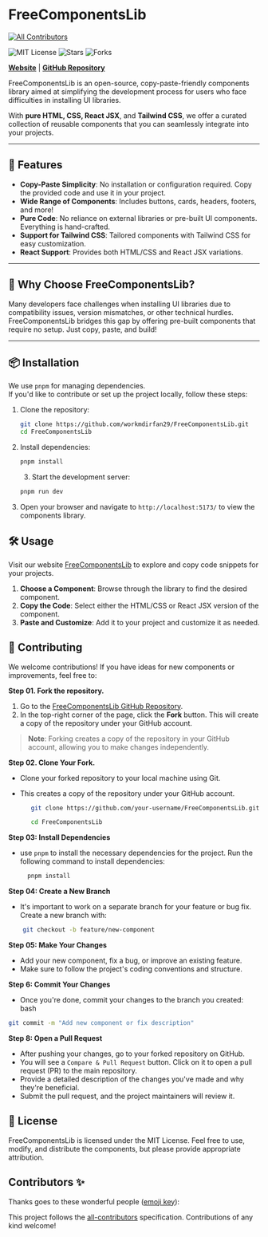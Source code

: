 # FreeComponentsLib

<!-- ALL-CONTRIBUTORS-BADGE:START - Do not remove or modify this section -->

[![All Contributors](https://img.shields.io/badge/all_contributors-0-orange.svg?style=flat-square)](#contributors-)

<!-- ALL-CONTRIBUTORS-BADGE:END -->

![MIT License](https://img.shields.io/badge/license-MIT-green)
![Stars](https://img.shields.io/github/stars/workmdirfan29/FreeComponentsLib)
![Forks](https://img.shields.io/github/forks/workmdirfan29/FreeComponentsLib)

[**Website**](https://freecomponentslib.vercel.app/) | [**GitHub Repository**](https://github.com/workmdirfan29/FreeComponentsLib)

FreeComponentsLib is an open-source, copy-paste-friendly components library aimed at simplifying the development process for users who face difficulties in installing UI libraries.

With **pure HTML, CSS, React JSX**, and **Tailwind CSS**, we offer a curated collection of reusable components that you can seamlessly integrate into your projects.

---

## 🚀 Features

- **Copy-Paste Simplicity**: No installation or configuration required. Copy the provided code and use it in your project.
- **Wide Range of Components**: Includes buttons, cards, headers, footers, and more!
- **Pure Code**: No reliance on external libraries or pre-built UI components. Everything is hand-crafted.
- **Support for Tailwind CSS**: Tailored components with Tailwind CSS for easy customization.
- **React Support**: Provides both HTML/CSS and React JSX variations.

---

## 🌟 Why Choose FreeComponentsLib?

Many developers face challenges when installing UI libraries due to compatibility issues, version mismatches, or other technical hurdles.  
FreeComponentsLib bridges this gap by offering pre-built components that require no setup. Just copy, paste, and build!

---

## 📦 Installation

We use `pnpm` for managing dependencies.  
If you'd like to contribute or set up the project locally, follow these steps:

1. Clone the repository:

   ```bash
   git clone https://github.com/workmdirfan29/FreeComponentsLib.git
   cd FreeComponentsLib
   ```

2. Install dependencies:

   ```bash
   pnpm install
   ```

   3. Start the development server:

   ```bash
   pnpm run dev
   ```

3. Open your browser and navigate to `http://localhost:5173/` to
   view the components library.

## 🛠️ Usage

Visit our website [FreeComponentsLib](https://freecomponentslib.vercel.app/) to explore and copy code snippets for your projects.

1. **Choose a Component**: Browse through the library to find the desired component.
2. **Copy the Code**: Select either the HTML/CSS or React JSX version of the component.
3. **Paste and Customize**: Add it to your project and customize it as needed.

## 🤝 Contributing

We welcome contributions! If you have ideas for new components or improvements, feel free to:

**Step 01. Fork the repository.**

1. Go to the [FreeComponentsLib GitHub Repository](https://github.com/workmdirfan29/FreeComponentsLib).
2. In the top-right corner of the page, click the **Fork** button. This will create a copy of the repository under your GitHub account.

> **Note**: Forking creates a copy of the repository in your GitHub account, allowing you to make changes independently.

**Step 02. Clone Your Fork.**

- Clone your forked repository to your local machine using Git.
- This creates a copy of the repository under your GitHub account.

  ```bash
     git clone https://github.com/your-username/FreeComponentsLib.git

     cd FreeComponentsLib
  ```

**Step 03: Install Dependencies**

- use `pnpm` to install the necessary dependencies for the project.
  Run the following command to install dependencies:

  ```bash
    pnpm install
  ```

**Step 04: Create a New Branch**

- It's important to work on a separate branch for your feature or bug fix.
  Create a new branch with:

```bash
    git checkout -b feature/new-component
```

**Step 05: Make Your Changes**

- Add your new component, fix a bug, or improve an existing feature.
- Make sure to follow the project's coding conventions and structure.

**Step 6: Commit Your Changes**

- Once you're done, commit your changes to the branch you created:
  bash

```bash
git commit -m "Add new component or fix description"
```

**Step 8: Open a Pull Request**

- After pushing your changes, go to your forked repository on GitHub.
- You will see a `Compare & Pull Request` button. Click on it to open a pull request (PR) to the main repository.
- Provide a detailed description of the changes you've made and why they're beneficial.
- Submit the pull request, and the project maintainers will review it.

## 📜 License

FreeComponentsLib is licensed under the MIT License.
Feel free to use, modify, and distribute the components, but please provide appropriate attribution.

## Contributors ✨

Thanks goes to these wonderful people ([emoji key](https://allcontributors.org/docs/en/emoji-key)):

<!-- ALL-CONTRIBUTORS-LIST:START - Do not remove or modify this section -->
<!-- prettier-ignore-start -->
<!-- markdownlint-disable -->
<!-- markdownlint-restore -->
<!-- prettier-ignore-end -->

<!-- ALL-CONTRIBUTORS-LIST:END -->

This project follows the [all-contributors](https://github.com/all-contributors/all-contributors) specification. Contributions of any kind welcome!
